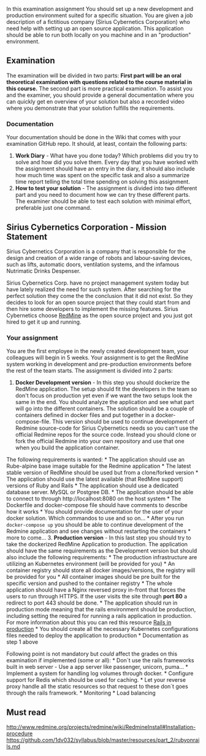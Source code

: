 In this examination assignment You should set up a new development and production environment suited for a specific situation. You are given a job description of a fictitious company (Sirius Cybernetics Corporation) who need help with setting up an open source application. This application should be able to run both locally on you machine and in an "production" environment.

## Examination

The examination will be divided in two parts: **First part will be an oral theoretical examination with questions related to the course material in this course.** 
The second part is more practical examination. To assist you and the examiner, you should provide a general documentation where you can quickly get en overview of your solution but also a recorded video where you demonstrate that your solution fulfills the requirements.

### Documentation

Your documentation should be done in the Wiki that comes with your examination GitHub repo.
It should, at least, contain the following parts:

1. **Work Diary** - What have you done today? Which problems did you try to solve and how did you solve them. Every day that you have worked with the assignment should have an entry in the diary, it should also include how much time was spent on the specific task and also a summarize time report telling the total time spending on solving this assignment.
2. **How to test your solution** - The assignment is divided into two different part and you need to document how we can try these different parts. The examiner should be able to test each solution with minimal effort, preferable just one command.

## Sirius Cybernetics Corporation - Mission Statement

Sirius Cybernetics Corporation is a company that is responsible for the design and creation of a wide range of robots and labour-saving devices, such as lifts, automatic doors, ventilation systems, and the infamous Nutrimatic Drinks Despenser.

Sirius Cybernetics Corp. have no project management system today but have lately realized the need for such system.
After searching for the perfect solution they come the the conclusion that it did not exist. So they decides to look for an open source project that they could start from and then hire some developers to implement the missing features. Sirius Cybernetics choose [RedMine](http://www.redmine.org/) as the open source project and you just got hired to get it up and running.

### Your assignment

You are the first employee in the newly created development team, your colleagues will begin in 5 weeks. Your assignment is to get the RedMine system working in development and pre-production environments before the rest of the team starts. The assignment is divided into 2 parts:

1. **Docker Development version** -
  In this step you should dockerize the RedMine application. The setup should fit the developers in the team so don't focus on production yet even if we want the two setups look the same in the end.
  You should analyze the application and see what part will go into the different containers. The solution should be a couple of containers defined in docker files and put together in a docker-compose-file. This version should be used to continue development of Redmine source-code for Sirius Cybernetics needs so you can't use the official Redmine repos for the source code. Instead you should clone or fork the official Redmine into your own repository and use that one when you build the application container.

  The following requirements is wanted:
    * The application should use an Rube-alpine base image suitable for the Redmine application
    * The latest stable version of RedMine should be used but from a clone/forked version
    * The application should use the latest available (that RedMine support) versions of Ruby and Rails
    * The application should use a dedicated database server. MySQL or Postgree DB.
    * The application should be able to connect to through http://localhost:8080 on the host system
    * The Dockerfile and docker-compose file should have comments to describe how it works
    * You should provide documentation for the user of your docker solution. Which commandos to use and so on...
    * After you run `docker-compose up` you should be able to continue development of the Redmine application and see changes without restarting the containers
    * more to come...
3. **Production version** -
  In this last step you should try to take the dockerized RedMine Application to production. The application should have the same requirements as the Development version but should also include the following requirements:
    * The production infrastructure are utilizing an Kubernetes environment (will be provided for you)
    * An container registry should store all docker images/versions, the registry will be provided for you
    * All container images should be pre built for the specific version and pushed to the container registry
    * The whole application should have a Nginx reversed proxy in-front that forces the users to run through HTTPS. If the user visits the site through **port 80** a redirect to port 443 should be done. 
    * The application should run in production mode meaning that the rails environment should be production, including setting the required for running a rails application in production. For more information about this you can red this resource [Rails in production](https://github.com/1dv032/syllabus/blob/master/resources/part_2/rubyonrails_production.md)
    * You should create all the necessary Kubernetes configurations files needed to deploy the application to production
    * Documentation as step 1 above

  Following point is not mandatory but *could* affect the grades on this examination if implemented (some or all):
    * Don´t use the rails frameworks built in web server - Use a app server like passenger, unicorn, puma…
    * Implement a system for handling log volumes through docker.
    * Configure support for Redis which should be used for caching.
    * Let your reverse proxy handle all the static resources so that request to these don´t goes through the rails framework.
    * Monitoring
    * Load balancing

## Must read
http://www.redmine.org/projects/redmine/wiki/RedmineInstall#Installation-procedure
https://github.com/1dv032/syllabus/blob/master/resources/part_2/rubyonrails.md
